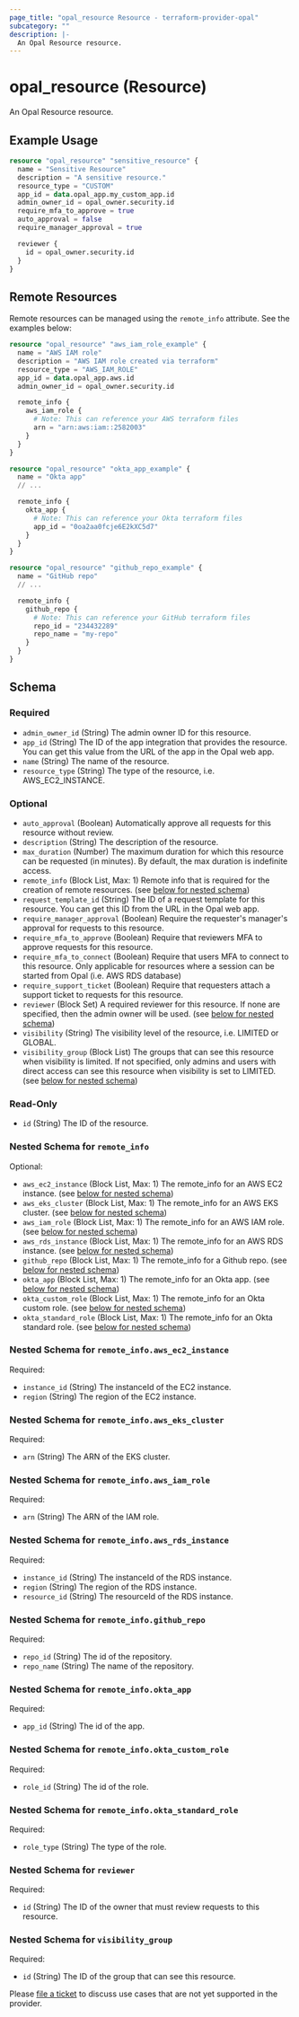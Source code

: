 ```yaml
---
page_title: "opal_resource Resource - terraform-provider-opal"
subcategory: ""
description: |-
  An Opal Resource resource.
---
```


# opal_resource (Resource)

An Opal Resource resource.

## Example Usage

```terraform
resource "opal_resource" "sensitive_resource" {
  name = "Sensitive Resource"
  description = "A sensitive resource."
  resource_type = "CUSTOM"
  app_id = data.opal_app.my_custom_app.id
  admin_owner_id = opal_owner.security.id
  require_mfa_to_approve = true
  auto_approval = false
  require_manager_approval = true

  reviewer {
    id = opal_owner.security.id
  }
}
```

## Remote Resources
Remote resources can be managed using the `remote_info` attribute. See the examples below:

```terraform
resource "opal_resource" "aws_iam_role_example" {
  name = "AWS IAM role"
  description = "AWS IAM role created via terraform"
  resource_type = "AWS_IAM_ROLE"
  app_id = data.opal_app.aws.id
  admin_owner_id = opal_owner.security.id

  remote_info {
    aws_iam_role {
      # Note: This can reference your AWS terraform files
      arn = "arn:aws:iam::2582003"
    }
  }
}

resource "opal_resource" "okta_app_example" {
  name = "Okta app"
  // ...

  remote_info {
    okta_app {
      # Note: This can reference your Okta terraform files
      app_id = "0oa2aa0fcje6E2kXC5d7"
    }
  }
}

resource "opal_resource" "github_repo_example" {
  name = "GitHub repo"
  // ...

  remote_info {
    github_repo {
      # Note: This can reference your GitHub terraform files
      repo_id = "234432289"
      repo_name = "my-repo"
    }
  }
}
```

<!-- schema generated by tfplugindocs -->
## Schema

### Required

- `admin_owner_id` (String) The admin owner ID for this resource.
- `app_id` (String) The ID of the app integration that provides the resource. You can get this value from the URL of the app in the Opal web app.
- `name` (String) The name of the resource.
- `resource_type` (String) The type of the resource, i.e. AWS_EC2_INSTANCE.

### Optional

- `auto_approval` (Boolean) Automatically approve all requests for this resource without review.
- `description` (String) The description of the resource.
- `max_duration` (Number) The maximum duration for which this resource can be requested (in minutes). By default, the max duration is indefinite access.
- `remote_info` (Block List, Max: 1) Remote info that is required for the creation of remote resources. (see [below for nested schema](#nestedblock--remote_info))
- `request_template_id` (String) The ID of a request template for this resource. You can get this ID from the URL in the Opal web app.
- `require_manager_approval` (Boolean) Require the requester's manager's approval for requests to this resource.
- `require_mfa_to_approve` (Boolean) Require that reviewers MFA to approve requests for this resource.
- `require_mfa_to_connect` (Boolean) Require that users MFA to connect to this resource. Only applicable for resources where a session can be started from Opal (i.e. AWS RDS database)
- `require_support_ticket` (Boolean) Require that requesters attach a support ticket to requests for this resource.
- `reviewer` (Block Set) A required reviewer for this resource. If none are specified, then the admin owner will be used. (see [below for nested schema](#nestedblock--reviewer))
- `visibility` (String) The visibility level of the resource, i.e. LIMITED or GLOBAL.
- `visibility_group` (Block List) The groups that can see this resource when visibility is limited. If not specified, only admins and users with direct access can see this resource when visibility is set to LIMITED. (see [below for nested schema](#nestedblock--visibility_group))

### Read-Only

- `id` (String) The ID of the resource.

<a id="nestedblock--remote_info"></a>
### Nested Schema for `remote_info`

Optional:

- `aws_ec2_instance` (Block List, Max: 1) The remote_info for an AWS EC2 instance. (see [below for nested schema](#nestedblock--remote_info--aws_ec2_instance))
- `aws_eks_cluster` (Block List, Max: 1) The remote_info for an AWS EKS cluster. (see [below for nested schema](#nestedblock--remote_info--aws_eks_cluster))
- `aws_iam_role` (Block List, Max: 1) The remote_info for an AWS IAM role. (see [below for nested schema](#nestedblock--remote_info--aws_iam_role))
- `aws_rds_instance` (Block List, Max: 1) The remote_info for an AWS RDS instance. (see [below for nested schema](#nestedblock--remote_info--aws_rds_instance))
- `github_repo` (Block List, Max: 1) The remote_info for a Github repo. (see [below for nested schema](#nestedblock--remote_info--github_repo))
- `okta_app` (Block List, Max: 1) The remote_info for an Okta app. (see [below for nested schema](#nestedblock--remote_info--okta_app))
- `okta_custom_role` (Block List, Max: 1) The remote_info for an Okta custom role. (see [below for nested schema](#nestedblock--remote_info--okta_custom_role))
- `okta_standard_role` (Block List, Max: 1) The remote_info for an Okta standard role. (see [below for nested schema](#nestedblock--remote_info--okta_standard_role))

<a id="nestedblock--remote_info--aws_ec2_instance"></a>
### Nested Schema for `remote_info.aws_ec2_instance`

Required:

- `instance_id` (String) The instanceId of the EC2 instance.
- `region` (String) The region of the EC2 instance.


<a id="nestedblock--remote_info--aws_eks_cluster"></a>
### Nested Schema for `remote_info.aws_eks_cluster`

Required:

- `arn` (String) The ARN of the EKS cluster.


<a id="nestedblock--remote_info--aws_iam_role"></a>
### Nested Schema for `remote_info.aws_iam_role`

Required:

- `arn` (String) The ARN of the IAM role.


<a id="nestedblock--remote_info--aws_rds_instance"></a>
### Nested Schema for `remote_info.aws_rds_instance`

Required:

- `instance_id` (String) The instanceId of the RDS instance.
- `region` (String) The region of the RDS instance.
- `resource_id` (String) The resourceId of the RDS instance.


<a id="nestedblock--remote_info--github_repo"></a>
### Nested Schema for `remote_info.github_repo`

Required:

- `repo_id` (String) The id of the repository.
- `repo_name` (String) The name of the repository.


<a id="nestedblock--remote_info--okta_app"></a>
### Nested Schema for `remote_info.okta_app`

Required:

- `app_id` (String) The id of the app.


<a id="nestedblock--remote_info--okta_custom_role"></a>
### Nested Schema for `remote_info.okta_custom_role`

Required:

- `role_id` (String) The id of the role.


<a id="nestedblock--remote_info--okta_standard_role"></a>
### Nested Schema for `remote_info.okta_standard_role`

Required:

- `role_type` (String) The type of the role.



<a id="nestedblock--reviewer"></a>
### Nested Schema for `reviewer`

Required:

- `id` (String) The ID of the owner that must review requests to this resource.


<a id="nestedblock--visibility_group"></a>
### Nested Schema for `visibility_group`

Required:

- `id` (String) The ID of the group that can see this resource.

Please [file a ticket](https://github.com/opalsecurity/terraform-provider-opal/issues) to discuss use cases that are not yet supported in the provider.
